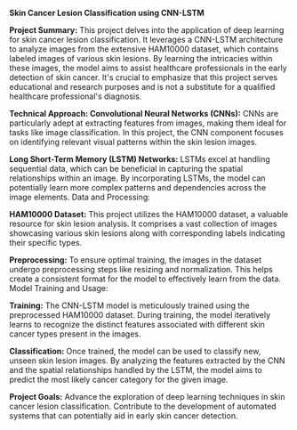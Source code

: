 **Skin Cancer Lesion Classification using CNN-LSTM**

**Project Summary:**
This project delves into the application of deep learning for skin cancer lesion classification. It leverages a CNN-LSTM architecture to analyze images from the extensive HAM10000 dataset, which contains labeled images of various skin lesions. By learning the intricacies within these images, the model aims to assist healthcare professionals in the early detection of skin cancer. It's crucial to emphasize that this project serves educational and research purposes and is not a substitute for a qualified healthcare professional's diagnosis.

**Technical Approach:
Convolutional Neural Networks (CNNs):**
CNNs are particularly adept at extracting features from images, making them ideal for tasks like image classification.
In this project, the CNN component focuses on identifying relevant visual patterns within the skin lesion images.

**Long Short-Term Memory (LSTM) Networks:**
LSTMs excel at handling sequential data, which can be beneficial in capturing the spatial relationships within an image.
By incorporating LSTMs, the model can potentially learn more complex patterns and dependencies across the image elements.
Data and Processing:

**HAM10000 Dataset:**
This project utilizes the HAM10000 dataset, a valuable resource for skin lesion analysis.
It comprises a vast collection of images showcasing various skin lesions along with corresponding labels indicating their specific types.

**Preprocessing:**
To ensure optimal training, the images in the dataset undergo preprocessing steps like resizing and normalization.
This helps create a consistent format for the model to effectively learn from the data.
Model Training and Usage:

**Training:**
The CNN-LSTM model is meticulously trained using the preprocessed HAM10000 dataset.
During training, the model iteratively learns to recognize the distinct features associated with different skin cancer types present in the images.

**Classification:**
Once trained, the model can be used to classify new, unseen skin lesion images.
By analyzing the features extracted by the CNN and the spatial relationships handled by the LSTM, the model aims to predict the most likely cancer category for the given image.

**Project Goals:**
Advance the exploration of deep learning techniques in skin cancer lesion classification.
Contribute to the development of automated systems that can potentially aid in early skin cancer detection.
